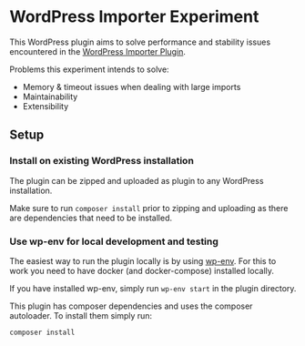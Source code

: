 # WordPress Importer Experiment

This WordPress plugin aims to solve performance and stability issues encountered
in the [WordPress Importer Plugin](https://github.com/WordPress/wordpress-importer).

Problems this experiment intends to solve:

 - Memory & timeout issues when dealing with large imports
 - Maintainability
 - Extensibility

## Setup

### Install on existing WordPress installation

The plugin can be zipped and uploaded as plugin  to any WordPress installation.

Make sure to run `composer install` prior to zipping and uploading as there are
dependencies that need to be installed.

### Use wp-env for local development and testing

The easiest way to run the plugin locally is by using [wp-env](https://developer.wordpress.org/block-editor/reference-guides/packages/packages-env/).
For this to work you need to have docker (and docker-compose) installed locally.

If you have installed wp-env, simply run `wp-env start` in the plugin directory.

This plugin has composer dependencies and uses the composer autoloader. To install them simply run:

`composer install`

